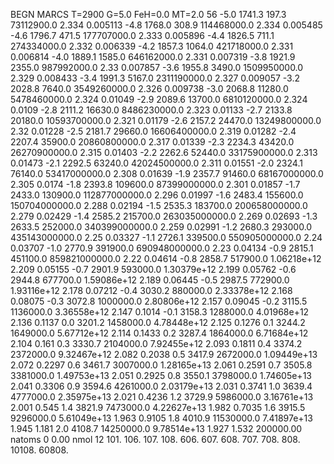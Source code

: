 BEGN
MARCS T=2900 G=5.0 FeH=0.0 MT=2.0
                  56
-5.0 1741.3 197.3 73112900.0 2.334 0.005113 
-4.8 1768.0 308.9 114468000.0 2.334 0.005485 
-4.6 1796.7 471.5 177707000.0 2.333 0.005896 
-4.4 1826.5 711.1 274334000.0 2.332 0.006339 
-4.2 1857.3 1064.0 421718000.0 2.331 0.006814 
-4.0 1889.1 1585.0 646162000.0 2.331 0.007319 
-3.8 1921.9 2355.0 987992000.0 2.33 0.007857 
-3.6 1955.8 3490.0 1509950000.0 2.329 0.008433 
-3.4 1991.3 5167.0 2311190000.0 2.327 0.009057 
-3.2 2028.8 7640.0 3549260000.0 2.326 0.009738 
-3.0 2068.8 11280.0 5478460000.0 2.324 0.01049 
-2.9 2089.6 13700.0 6810120000.0 2.324 0.0109 
-2.8 2111.2 16630.0 8486230000.0 2.323 0.01133 
-2.7 2133.8 20180.0 10593700000.0 2.321 0.01179 
-2.6 2157.2 24470.0 13249800000.0 2.32 0.01228 
-2.5 2181.7 29660.0 16606400000.0 2.319 0.01282 
-2.4 2207.4 35900.0 20860800000.0 2.317 0.01339 
-2.3 2234.3 43420.0 26270900000.0 2.315 0.01403 
-2.2 2262.6 52440.0 33175900000.0 2.313 0.01473 
-2.1 2292.5 63240.0 42024500000.0 2.311 0.01551 
-2.0 2324.1 76140.0 53417000000.0 2.308 0.01639 
-1.9 2357.7 91460.0 68167000000.0 2.305 0.0174 
-1.8 2393.8 109600.0 87399000000.0 2.301 0.01857 
-1.7 2433.0 130900.0 112877000000.0 2.296 0.01997 
-1.6 2483.4 155600.0 150704000000.0 2.288 0.02194 
-1.5 2535.3 183700.0 200658000000.0 2.279 0.02429 
-1.4 2585.2 215700.0 263035000000.0 2.269 0.02693 
-1.3 2633.5 252000.0 340399000000.0 2.259 0.02991 
-1.2 2680.3 293000.0 435143000000.0 2.25 0.03327 
-1.1 2726.1 339500.0 550905000000.0 2.24 0.03707 
-1.0 2770.9 391900.0 690948000000.0 2.23 0.04134 
-0.9 2815.1 451100.0 859821000000.0 2.22 0.04614 
-0.8 2858.7 517900.0 1.06218e+12 2.209 0.05155 
-0.7 2901.9 593000.0 1.30379e+12 2.199 0.05762 
-0.6 2944.8 677700.0 1.59086e+12 2.189 0.06445 
-0.5 2987.5 772900.0 1.93116e+12 2.178 0.07212 
-0.4 3030.2 880000.0 2.33378e+12 2.168 0.08075 
-0.3 3072.8 1000000.0 2.80806e+12 2.157 0.09045 
-0.2 3115.5 1136000.0 3.36558e+12 2.147 0.1014 
-0.1 3158.3 1288000.0 4.01968e+12 2.136 0.1137 
0.0 3201.2 1458000.0 4.78448e+12 2.125 0.1276 
0.1 3244.2 1649000.0 5.67712e+12 2.114 0.1433 
0.2 3287.4 1864000.0 6.71684e+12 2.104 0.161 
0.3 3330.7 2104000.0 7.92455e+12 2.093 0.1811 
0.4 3374.2 2372000.0 9.32467e+12 2.082 0.2038 
0.5 3417.9 2672000.0 1.09449e+13 2.072 0.2297 
0.6 3461.7 3007000.0 1.28165e+13 2.061 0.2591 
0.7 3505.8 3381000.0 1.49753e+13 2.051 0.2925 
0.8 3550.1 3798000.0 1.74605e+13 2.041 0.3306 
0.9 3594.6 4261000.0 2.03179e+13 2.031 0.3741 
1.0 3639.4 4777000.0 2.35975e+13 2.021 0.4236 
1.2 3729.9 5986000.0 3.16761e+13 2.001 0.545 
1.4 3821.9 7473000.0 4.22627e+13 1.982 0.7035 
1.6 3915.5 9296000.0 5.61049e+13 1.963 0.9105 
1.8 4010.9 11530000.0 7.41897e+13 1.945 1.181 
2.0 4108.7 14250000.0 9.78514e+13 1.927 1.532 
200000.00
natoms              0      0.00
nmol          12
          101.         106.       107.      108.         606.        607.        608.
          707.         708.       808.    10108.       60808.
